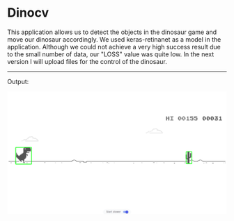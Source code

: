 # Dinocv

This application allows us to detect the objects in the dinosaur game and move our dinosaur accordingly.
We used keras-retinanet as a model in the application.
Although we could not achieve a very high success result due to the small number of data, our "LOSS" value was quite low.
In the next version I will upload files for the control of the dinosaur.

<hr>
Output:

![Result](https://github.com/Melihemin/dinocv/blob/main/result.png)
